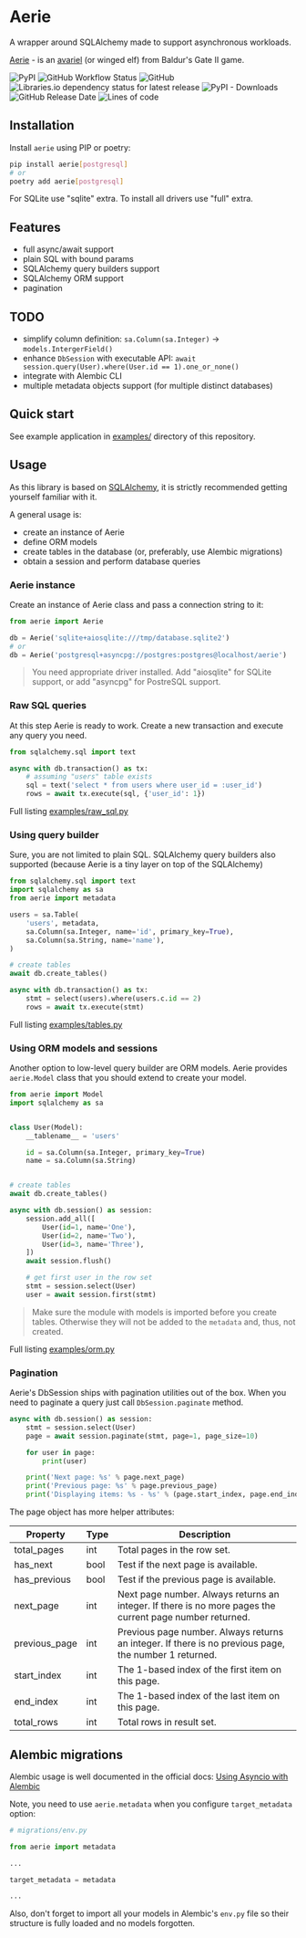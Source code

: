 # Aerie

A wrapper around SQLAlchemy made to support asynchronous workloads.

[Aerie](https://baldursgate.fandom.com/wiki/Aerie) - is an [avariel](https://baldursgate.fandom.com/wiki/Elf#Avariel)
(or winged elf) from Baldur's Gate II game.

![PyPI](https://img.shields.io/pypi/v/aerie)
![GitHub Workflow Status](https://img.shields.io/github/workflow/status/alex-oleshkevich/aerie/Lint)
![GitHub](https://img.shields.io/github/license/alex-oleshkevich/aerie)
![Libraries.io dependency status for latest release](https://img.shields.io/librariesio/release/pypi/aerie)
![PyPI - Downloads](https://img.shields.io/pypi/dm/aerie)
![GitHub Release Date](https://img.shields.io/github/release-date/alex-oleshkevich/aerie)
![Lines of code](https://img.shields.io/tokei/lines/github/alex-oleshkevich/aerie)

## Installation

Install `aerie` using PIP or poetry:

```bash
pip install aerie[postgresql]
# or
poetry add aerie[postgresql]
```

For SQLite use "sqlite" extra. To install all drivers use "full" extra.

## Features

- full async/await support
- plain SQL with bound params
- SQLAlchemy query builders support
- SQLAlchemy ORM support
- pagination

## TODO

* simplify column definition: `sa.Column(sa.Integer)` -> `models.IntergerField()`
* enhance `DbSession` with executable API: `await session.query(User).where(User.id == 1).one_or_none()`
* integrate with Alembic CLI
* multiple metadata objects support (for multiple distinct databases)

## Quick start

See example application in [examples/](examples/) directory of this repository.

## Usage

As this library is based on [SQLAlchemy](https://docs.sqlalchemy.org/en/14/index.html), it is strictly recommended
getting yourself familiar with it.

A general usage is:

* create an instance of Aerie
* define ORM models
* create tables in the database (or, preferably, use Alembic migrations)
* obtain a session and perform database queries

### Aerie instance

Create an instance of Aerie class and pass a connection string to it:

```python
from aerie import Aerie

db = Aerie('sqlite+aiosqlite:///tmp/database.sqlite2')
# or
db = Aerie('postgresql+asyncpg://postgres:postgres@localhost/aerie')
```

> You need appropriate driver installed. Add "aiosqlite" for SQLite support, or add "asyncpg" for PostreSQL support.

### Raw SQL queries

At this step Aerie is ready to work. Create a new transaction and execute any query you need.

```python
from sqlalchemy.sql import text

async with db.transaction() as tx:
    # assuming "users" table exists
    sql = text('select * from users where user_id = :user_id')
    rows = await tx.execute(sql, {'user_id': 1})
```

Full listing [examples/raw_sql.py](examples/raw_sql.py)

### Using query builder

Sure, you are not limited to plain SQL. SQLAlchemy query builders also supported (because Aerie is a tiny layer on top
of the SQLAlchemy)

```python
from sqlalchemy.sql import text
import sqlalchemy as sa
from aerie import metadata

users = sa.Table(
    'users', metadata,
    sa.Column(sa.Integer, name='id', primary_key=True),
    sa.Column(sa.String, name='name'),
)

# create tables
await db.create_tables()

async with db.transaction() as tx:
    stmt = select(users).where(users.c.id == 2)
    rows = await tx.execute(stmt)
```

Full listing [examples/tables.py](examples/tables.py)

### Using ORM models and sessions

Another option to low-level query builder are ORM models. Aerie provides `aerie.Model` class that you should extend to
create your model.

```python
from aerie import Model
import sqlalchemy as sa


class User(Model):
    __tablename__ = 'users'

    id = sa.Column(sa.Integer, primary_key=True)
    name = sa.Column(sa.String)


# create tables
await db.create_tables()

async with db.session() as session:
    session.add_all([
        User(id=1, name='One'),
        User(id=2, name='Two'),
        User(id=3, name='Three'),
    ])
    await session.flush()

    # get first user in the row set
    stmt = session.select(User)
    user = await session.first(stmt)
```

> Make sure the module with models is imported before you create tables.
> Otherwise they will not be added to the `metadata` and, thus, not created.

Full listing [examples/orm.py](examples/orm.py)

### Pagination

Aerie's DbSession ships with pagination utilities out of the box. When you need to paginate a query just
call `DbSession.paginate` method.

```python
async with db.session() as session:
    stmt = session.select(User)
    page = await session.paginate(stmt, page=1, page_size=10)

    for user in page:
        print(user)

    print('Next page: %s' % page.next_page)
    print('Previous page: %s' % page.previous_page)
    print('Displaying items: %s - %s' % (page.start_index, page.end_index))
```

The page object has more helper attributes:

| Property      | Type | Description                                                                                              |
|---------------|------|----------------------------------------------------------------------------------------------------------|
| total_pages   | int  | Total pages in the row set.                                                                              |
| has_next      | bool | Test if the next page is available.                                                                      |
| has_previous  | bool | Test if the previous page is available.                                                                  |
| next_page     | int  | Next page number. Always returns an integer. If there is no more pages the current page number returned. |
| previous_page | int  | Previous page number. Always returns an integer. If there is no previous page, the number 1 returned.    |
| start_index   | int  | The 1-based index of the first item on this page.                                                        |
| end_index     | int  | The 1-based index of the last item on this page.                                                         |
| total_rows    | int  | Total rows in result set.                                                                                |

## Alembic migrations

Alembic usage is well documented in the official
docs: [Using Asyncio with Alembic](https://alembic.sqlalchemy.org/en/latest/cookbook.html#using-asyncio-with-alembic)

Note, you need to use `aerie.metadata` when you configure `target_metadata` option:

```python
# migrations/env.py

from aerie import metadata

...

target_metadata = metadata

...
```

Also, don't forget to import all your models in Alembic's `env.py` file so their structure is fully loaded and no models
forgotten.

